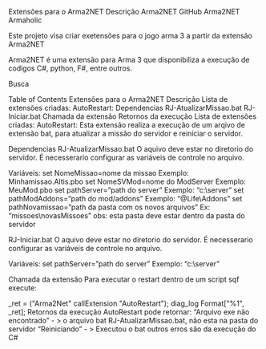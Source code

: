 Extensões para o Arma2NET
Descrição
Arma2NET GitHub
Arma2NET Armaholic

Este projeto visa criar exetensões para o jogo arma 3 a partir da extensão Arma2NET

Arma2NET é uma extensão para Arma 3 que disponibiliza a execução de codigos C#, python, F#, entre outros.

Busca

Table of Contents
Extensões para o Arma2NET
Descrição
Lista de extensões criadas:
AutoRestart:
Dependencias
RJ-AtualizarMissao.bat
RJ-Iniciar.bat
Chamada da extensão
Retornos da execução
Lista de extensões criadas:
AutoRestart:
Esta extensão realiza a execução de um arqivo de extensão bat, para atualizar a missão do servidor e reiniciar o servidor.

Dependencias
RJ-AtualizarMissao.bat
O aquivo deve estar no diretorio do servidor.
É necesserario configurar as variáveis de controle no arquivo.

Variáveis:
set NomeMissao=nome da missao Exemplo: Minhamissao.Altis.pbo set NomeSVMod=nome do ModServer Exemplo: MeuMod.pbo
set pathServer=”path do server” Exemplo: “c:\server”
set pathModAddons=”path do mod/addons” Exemplo: “@Life\Addons”
set pathNovamissao=”path da pasta com os novos arquivos” Ex: “missoes\novasMissoes” obs: esta pasta deve estar dentro da pasta do servidor

RJ-Iniciar.bat
O aquivo deve estar no diretorio do servidor.
É necesserario configurar as variáveis de controle no arquivo.

Variáveis:
set pathServer=”path do server” Exemplo: “c:\server”

Chamada da extensão
Para executar o restart dentro de um script sqf execute:

_ret = ("Arma2Net" callExtension "AutoRestart"); 
diag_log Format["%1", _ret];
Retornos da execução
AutoRestart pode retornar: “Arquivo exe não encontrado” - > o arquivo bat RJ-AtualizarMissao.bat, não esta na pasta do servidor “Reiniciando” - > Executou o bat outros erros são da execução do C#

